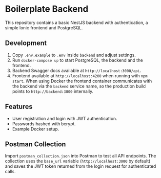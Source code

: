 # Boilerplate Backend

This repository contains a basic NestJS backend with authentication, a simple Ionic frontend and PostgreSQL.

## Development

1. Copy `.env.example` to `.env` inside `backend` and adjust settings.
2. Run `docker-compose up` to start PostgreSQL, the backend and the frontend.
3. Backend Swagger docs available at `http://localhost:3000/api`.
4. Frontend available at `http://localhost:4200` when running with `npm start`.
   When using Docker the frontend container communicates with the backend via
   the `backend` service name, so the production build points to
   `http://backend:3000` internally.

## Features

- User registration and login with JWT authentication.
- Passwords hashed with bcrypt.
- Example Docker setup.

## Postman Collection

Import `postman_collection.json` into Postman to test all API endpoints.
The collection uses the `base_url` variable (`http://localhost:3000` by default)
and saves the JWT token returned from the login request for authenticated calls.
